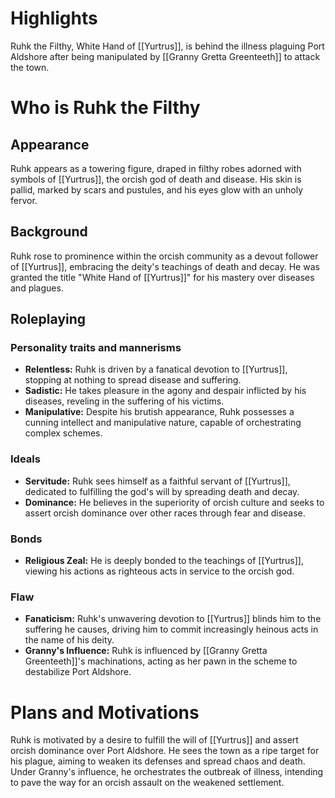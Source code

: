 # Highlights
Ruhk the Filthy, White Hand of [[Yurtrus]], is behind the illness plaguing Port Aldshore after being manipulated by [[Granny Gretta Greenteeth]] to attack the town.
# Who is Ruhk the Filthy
## Appearance
Ruhk appears as a towering figure, draped in filthy robes adorned with symbols of [[Yurtrus]], the orcish god of death and disease. His skin is pallid, marked by scars and pustules, and his eyes glow with an unholy fervor.
## Background
Ruhk rose to prominence within the orcish community as a devout follower of [[Yurtrus]], embracing the deity's teachings of death and decay. He was granted the title "White Hand of [[Yurtrus]]" for his mastery over diseases and plagues.
## Roleplaying 
### Personality traits and mannerisms
- **Relentless:** Ruhk is driven by a fanatical devotion to [[Yurtrus]], stopping at nothing to spread disease and suffering.
- **Sadistic:** He takes pleasure in the agony and despair inflicted by his diseases, reveling in the suffering of his victims.
- **Manipulative:** Despite his brutish appearance, Ruhk possesses a cunning intellect and manipulative nature, capable of orchestrating complex schemes.
### Ideals
- **Servitude:** Ruhk sees himself as a faithful servant of [[Yurtrus]], dedicated to fulfilling the god's will by spreading death and decay.
- **Dominance:** He believes in the superiority of orcish culture and seeks to assert orcish dominance over other races through fear and disease.
### Bonds
- **Religious Zeal:** He is deeply bonded to the teachings of [[Yurtrus]], viewing his actions as righteous acts in service to the orcish god.
### Flaw
- **Fanaticism:** Ruhk's unwavering devotion to [[Yurtrus]] blinds him to the suffering he causes, driving him to commit increasingly heinous acts in the name of his deity.
- **Granny's Influence:** Ruhk is influenced by [[Granny Gretta Greenteeth]]'s machinations, acting as her pawn in the scheme to destabilize Port Aldshore.
# Plans and Motivations
Ruhk is motivated by a desire to fulfill the will of [[Yurtrus]] and assert orcish dominance over Port Aldshore. He sees the town as a ripe target for his plague, aiming to weaken its defenses and spread chaos and death. Under Granny's influence, he orchestrates the outbreak of illness, intending to pave the way for an orcish assault on the weakened settlement.